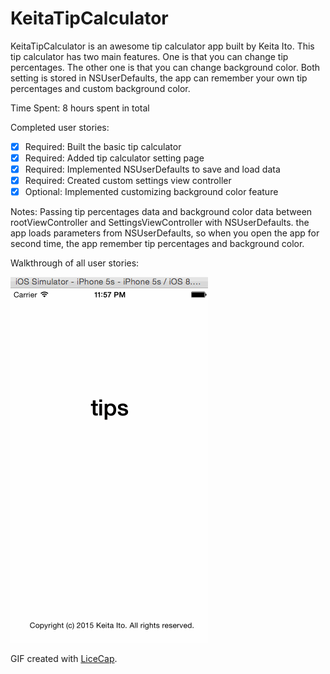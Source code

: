 # KeitaTipCalculator

KeitaTipCalculator is an awesome tip calculator app built by Keita Ito. This tip calculator has two main features. One is that you can change tip percentages. The other one is that you can change background color. Both setting is stored in NSUserDefaults, the app can remember your own tip percentages and custom background color.

Time Spent: 8 hours spent in total

Completed user stories:
- [x] Required: Built the basic tip calculator
- [x] Required: Added tip calculator setting page
- [x] Required: Implemented NSUserDefaults to save and load data
- [x] Required: Created custom settings view controller
- [x] Optional: Implemented customizing background color feature

Notes:
Passing tip percentages data and background color data between rootViewController and SettingsViewController with NSUserDefaults. the app loads parameters from NSUserDefaults, so when you open the app for second time, the app remember tip percentages and background color.

Walkthrough of all user stories:

![Video Walkthrough](KeitaTipCalculator.gif)

GIF created with [LiceCap](http://www.cockos.com/licecap/).
